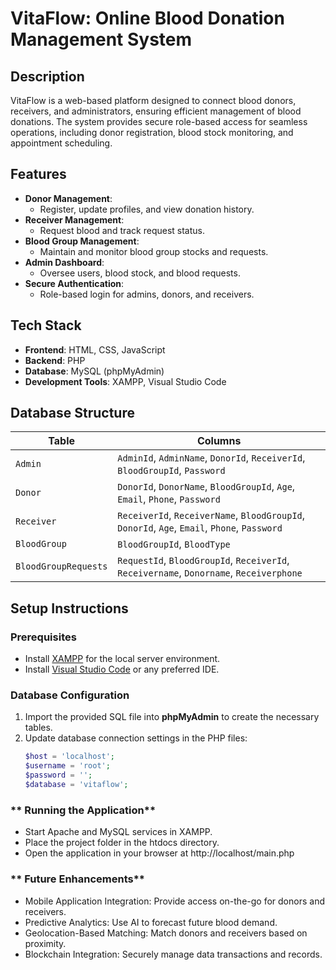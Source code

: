 # **VitaFlow: Online Blood Donation Management System**

## **Description**
VitaFlow is a web-based platform designed to connect blood donors, receivers, and administrators, ensuring efficient management of blood donations. The system provides secure role-based access for seamless operations, including donor registration, blood stock monitoring, and appointment scheduling.

## **Features**
- **Donor Management**: 
  - Register, update profiles, and view donation history.
- **Receiver Management**: 
  - Request blood and track request status.
- **Blood Group Management**: 
  - Maintain and monitor blood group stocks and requests.
- **Admin Dashboard**: 
  - Oversee users, blood stock, and blood requests.
- **Secure Authentication**: 
  - Role-based login for admins, donors, and receivers.

## **Tech Stack**
- **Frontend**: HTML, CSS, JavaScript
- **Backend**: PHP
- **Database**: MySQL (phpMyAdmin)
- **Development Tools**: XAMPP, Visual Studio Code

## **Database Structure**
| **Table**             | **Columns**                                                                                       |
|-----------------------|--------------------------------------------------------------------------------------------------|
| `Admin`               | `AdminId`, `AdminName`, `DonorId`, `ReceiverId`, `BloodGroupId`, `Password`                       |
| `Donor`               | `DonorId`, `DonorName`, `BloodGroupId`, `Age`, `Email`, `Phone`, `Password`                       |
| `Receiver`            | `ReceiverId`, `ReceiverName`, `BloodGroupId`, `DonorId`, `Age`, `Email`, `Phone`, `Password`      |
| `BloodGroup`          | `BloodGroupId`, `BloodType`                                                                      |
| `BloodGroupRequests`  | `RequestId`, `BloodGroupId`, `ReceiverId`, `Receivername`, `Donorname`, `Receiverphone`                              |

## **Setup Instructions**
### **Prerequisites**
- Install [XAMPP](https://www.apachefriends.org/index.html) for the local server environment.
- Install [Visual Studio Code](https://code.visualstudio.com/) or any preferred IDE.

### **Database Configuration**
1. Import the provided SQL file into **phpMyAdmin** to create the necessary tables.
2. Update database connection settings in the PHP files:
   ```php
   $host = 'localhost';
   $username = 'root';
   $password = '';
   $database = 'vitaflow';
   
### ** Running the Application**
- Start Apache and MySQL services in XAMPP.
- Place the project folder in the htdocs directory.
- Open the application in your browser at http://localhost/main.php
### ** Future Enhancements**
- Mobile Application Integration: Provide access on-the-go for donors and receivers.
- Predictive Analytics: Use AI to forecast future blood demand.
- Geolocation-Based Matching: Match donors and receivers based on proximity.
- Blockchain Integration: Securely manage data transactions and records.

